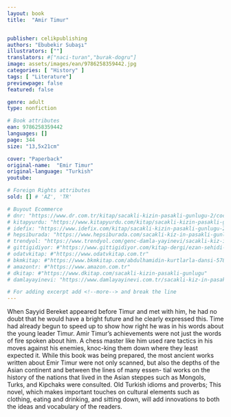 ```yaml
---
layout: book
title:  "Amir Timur"


publisher: celikpublishing
authors: "Ebubekir Subaşı"
illustrators: [""]
translators: #["naci-turan","burak-dogru"]
image: assets/images/ean/9786258359442.jpg
categories: [ "History" ]
tags: [ "Literature"]
previewpage: false
featured: false

genre: adult
type: nonfiction

# Book attributes
ean: 9786258359442
languages: []
page: 344
size: "13,5x21cm"

cover: "Paperback"
original-name:  "Emir Timur"
original-language: "Turkish"
youtube:

# Foreign Rights attributes
sold: [] # 'AZ', 'TR'

# Buyout Ecommerce
# dnr: "https://www.dr.com.tr/kitap/sacakli-kizin-pasakli-gunlugu-2/cocuk-ve-genclik/genclik-10-yas/roman-oyku/urunno=0001893059001"
# kitapyurdu: "https://www.kitapyurdu.com/kitap/sacakli-kizin-pasakli-gunlugu-2-/560122.html&filter_name=Sa%C3%A7akl%C4%B1+K%C4%B1z%27%C4%B1n+Pasakl%C4%B1+G%C3%BCnl%C3%BC%C4%9F%C3%BC+2"
# idefix: "https://www.idefix.com/kitap/sacakli-kizin-pasakli-gunlugu-2/cocuk-ve-genclik/genclik-10-yas/roman-oyku/urunno=0001893059001"
# hepsiburada: "https://www.hepsiburada.com/sacakli-kiz-in-pasakli-gunlugu-2-damla-yayinevi-p-HBV000012ER86"
# trendyol: "https://www.trendyol.com/genc-damla-yayinevi/sacakli-kiz-in-pasakli-gunlugu-2-p-54825777"
# gittigidiyor: #"https://www.gittigidiyor.com/kitap-dergi/ezan-sehidi-adnan-menderes_pdp_732728793"
# odatvkitap: #"https://www.odatvkitap.com.tr"
# bkmkitap: #"https://www.bkmkitap.com/abdulhamidin-kurtlarla-dansi-578226"
# amazontr: #"https://www.amazon.com.tr"
# dkitap: #"https://www.dkitap.com/sacakli-kizin-pasakli-gunlugu"
# damlayayinevi: "https://www.damlayayinevi.com.tr/sacakli-kiz-in-pasakli-gunlugu-2-bu-iste-bi-terslik-var"

# For adding excerpt add <!--more--> and break the line
---
```

When Sayyid Bereket appeared before Timur
and met with him, he had no doubt that he would
have a bright future and he clearly expressed this.
Time had already begun to speed up to show how
right he was in his words about the young leader
Timur.
Amir Timur’s achievements were not just the
words of fire spoken about him. A chess master
like him used rare tactics in his moves against his
enemies, knoc-king them down where they least
expected it.
While this book was being prepared, the most
ancient works written about Emir Timur were not
only scanned, but also the depths of the Asian
continent and between the lines of many essen-
tial works on the history of the nations that lived
in the Asian steppes such as Mongols, Turks,
and Kipchaks were consulted. Old Turkish idioms
and proverbs; This novel, which makes important
touches on cultural elements such as clothing,
eating and drinking, and sitting down, will add
innovations to both the ideas and vocabulary of the
readers.
<!--more--> 

